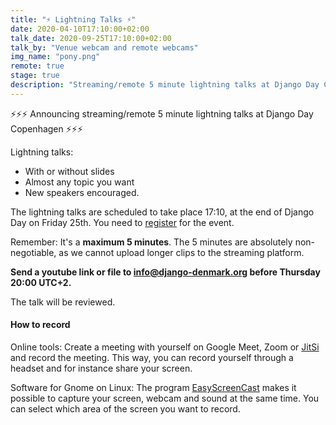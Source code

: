 ```yaml
---
title: "⚡ Lightning Talks ⚡"
date: 2020-04-10T17:10:00+02:00
talk_date: 2020-09-25T17:10:00+02:00
talk_by: "Venue webcam and remote webcams"
img_name: "pony.png"
remote: true
stage: true
description: "Streaming/remote 5 minute lightning talks at Django Day Copenhagen"
---
```


⚡⚡⚡ Announcing streaming/remote 5 minute lightning talks at Django Day Copenhagen ⚡⚡⚡

Lightning talks:

* With or without slides
* Almost any topic you want
* New speakers encouraged.

The lightning talks are scheduled to take place 17:10, at the end of Django Day on Friday 25th. You need to [register](/tickets/) for the event.

Remember: It's a **maximum 5 minutes**. The 5 minutes are absolutely non-negotiable, as we cannot upload longer clips to the streaming platform.

**Send a youtube link or file to info@django-denmark.org before Thursday 20:00 UTC+2.**

The talk will be reviewed.

#### How to record

Online tools: Create a meeting with yourself on Google Meet, Zoom or [JitSi](https://meet.jit.si/) and record the meeting. This way, you can record yourself through a headset and for instance share your screen.

Software for Gnome on Linux: The program [EasyScreenCast](https://github.com/EasyScreenCast/EasyScreenCast) makes it possible to capture your screen, webcam and sound at the same time. You can select which area of the screen you want to record.
